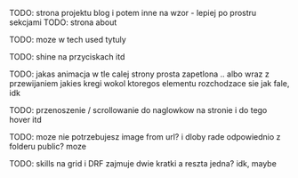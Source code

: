 TODO: strona projektu blog i potem inne na wzor - lepiej po prostru sekcjami
TODO: strona about

TODO: moze w tech used tytuly

TODO: shine na przyciskach itd

TODO: jakas animacja w tle calej strony prosta zapetlona
.. albo wraz z przewijaniem jakies kregi wokol ktoregos elementu rozchodzace sie jak fale, idk

TODO: przenoszenie / scrollowanie do naglowkow na stronie i do tego hover itd

TODO: moze nie potrzebujesz image from url? i dloby rade odpowiednio z folderu public? moze

TODO: skills na grid i DRF zajmuje dwie kratki a reszta jedna? idk, maybe

